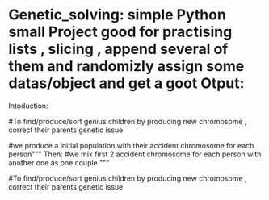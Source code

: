 # Genetic_solving: simple Python small Project good for  practising lists , slicing , append several of them and randomizly assign some datas/object and get a goot Otput:
Intoduction:

#To find/produce/sort  genius children by producing new chromosome ,
correct their parents genetic issue 


#we produce a initial population with their accident chromosome  for each person"""
Then: 
#we mix first 2 accident chromosome for   each person with another one as one  couple """
    

#To find/produce/sort  genius children by producing new chromosome ,
correct their parents genetic issue 





    
